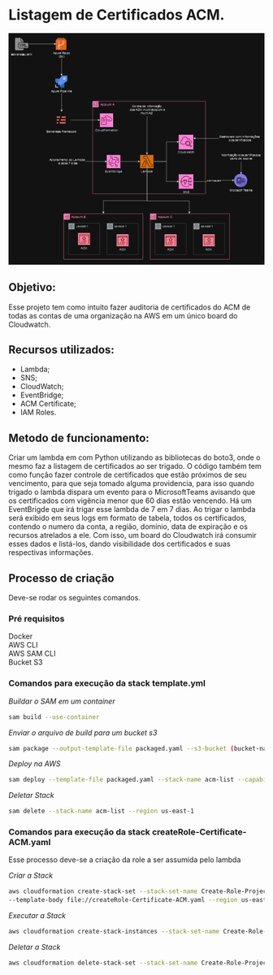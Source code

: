 # Listagem de Certificados ACM.

![Diagrama da auditoria dos certificados](diagrama_certificado.PNG)

## Objetivo:
Esse projeto tem como intuito fazer auditoria de certificados do ACM de todas as contas de uma organização na AWS em um único board do Cloudwatch.

## Recursos utilizados:
* Lambda;
* SNS;
* CloudWatch;
* EventBridge;
* ACM Certificate;
* IAM Roles.

## Metodo de funcionamento:
Criar um lambda em com Python utilizando as bibliotecas do boto3, onde o mesmo faz a listagem de certificados ao ser trigado. O código também tem como função fazer controle de certificados que estão próximos de seu vencimento, para que seja tomado alguma providencia, para isso quando trigado o lambda dispara um evento para o MicrosoftTeams avisando que os certificados com vigência menor que 60 dias estão vencendo. Há um EventBrigde que irá trigar esse lambda de 7 em 7 dias.
Ao trigar o lambda será exibido em seus logs em formato de tabela, todos os certificados, contendo o numero da conta, a região, domínio, data de expiração e os recursos atrelados a ele. Com isso, um board do Cloudwatch irá consumir esses dados e listá-los, dando visibilidade dos certificados e suas respectivas informações.

## Processo de criação
Deve-se rodar os seguintes comandos.

### Pré requisitos
Docker \
AWS CLI \
AWS SAM CLI \
Bucket S3

### Comandos para execução da stack template.yml
*Buildar o SAM em um container*
```bash
sam build --use-container
```

*Enviar o arquivo de build para um bucket s3*
```bash
sam package --output-template-file packaged.yaml --s3-bucket (bucket-name) --region us-east-1
```

*Deploy na AWS*
```bash
sam deploy --template-file packaged.yaml --stack-name acm-list --capabilities CAPABILITY_NAMED_IAM --region us-east-1
```

*Deletar Stack*
```bash
sam delete --stack-name acm-list --region us-east-1
```

### Comandos para execução da stack createRole-Certificate-ACM.yaml
Esse processo deve-se a criação da role a ser assumida pelo lambda

*Criar a Stack*
```bash
aws cloudformation create-stack-set --stack-set-name Create-Role-Project-Certificate-ACM --capabilities CAPABILITY_NAMED_IAM \
--template-body file://createRole-Certificate-ACM.yaml --region us-east-1 --permission-model SERVICE_MANAGED --auto-deployment Enabled=true,RetainStacksOnAccountRemoval=false
```

*Executar a Stack*
```bash
aws cloudformation create-stack-instances --stack-set-name Create-Role-Project-Certificate-ACM --deployment-targets OrganizationalUnitIds=(organization-id) --regions us-east-1
```

*Deletar a Stack*
```bash
aws cloudformation delete-stack-set --stack-set-name Create-Role-Project-Certificate-ACM --region us-east-1
```


